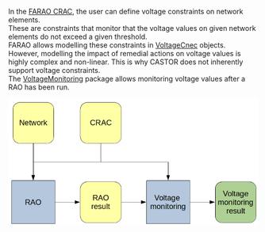 In the [FARAO CRAC](/docs/input-data/crac/json), the user can define voltage constraints on network elements.  
These are constraints that monitor that the voltage values on given network elements do not exceed a given
threshold.  
FARAO allows modelling these constraints in [VoltageCnec](/docs/input-data/crac/json#voltage-cnecs) objects.  
However, modelling the impact of remedial actions on voltage values is highly complex and non-linear. This is why CASTOR
does not inherently support voltage constraints.  
The [VoltageMonitoring](https://github.com/farao-community/farao-core/tree/master/monitoring/voltage-monitoring)
package allows monitoring voltage values after a RAO has been run.

![Voltage monitoring](/assets/img/voltage_monitoring.png)